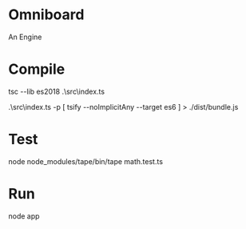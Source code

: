 # Omniboard
An Engine

# Compile 
tsc --lib es2018 .\src\index.ts

.\src\index.ts -p [ tsify --noImplicitAny --target es6 ] > ./dist/bundle.js

# Test
node node_modules/tape/bin/tape math.test.ts

# Run
node app